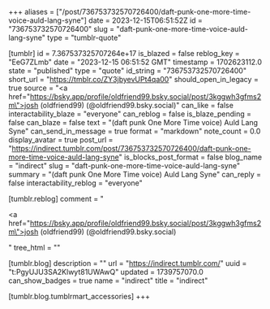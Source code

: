 +++
aliases = ["/post/736753732570726400/daft-punk-one-more-time-voice-auld-lang-syne"]
date = 2023-12-15T06:51:52Z
id = "736753732570726400"
slug = "daft-punk-one-more-time-voice-auld-lang-syne"
type = "tumblr-quote"

[tumblr]
id = 7.367537325707264e+17
is_blazed = false
reblog_key = "EeG7ZLmb"
date = "2023-12-15 06:51:52 GMT"
timestamp = 1702623112.0
state = "published"
type = "quote"
id_string = "736753732570726400"
short_url = "https://tmblr.co/ZY3jbyevUPt4qa00"
should_open_in_legacy = true
source = "<a href=\"https://bsky.app/profile/oldfriend99.bsky.social/post/3kggwh3gfms2m\">josh (oldfriend99)  (@oldfriend99.bsky.social)</a>"
can_like = false
interactability_blaze = "everyone"
can_reblog = false
is_blaze_pending = false
can_blaze = false
text = "(daft punk One More Time voice) Auld Lang Syne"
can_send_in_message = true
format = "markdown"
note_count = 0.0
display_avatar = true
post_url = "https://indirect.tumblr.com/post/736753732570726400/daft-punk-one-more-time-voice-auld-lang-syne"
is_blocks_post_format = false
blog_name = "indirect"
slug = "daft-punk-one-more-time-voice-auld-lang-syne"
summary = "(daft punk One More Time voice) Auld Lang Syne"
can_reply = false
interactability_reblog = "everyone"

[tumblr.reblog]
comment = "<p><a href=\"https://bsky.app/profile/oldfriend99.bsky.social/post/3kggwh3gfms2m\">josh (oldfriend99)  (@oldfriend99.bsky.social)</a></p>"
tree_html = ""

[tumblr.blog]
description = ""
url = "https://indirect.tumblr.com/"
uuid = "t:PgyUJU3SA2Klwyt81UWAwQ"
updated = 1739757070.0
can_show_badges = true
name = "indirect"
title = "indirect"

[tumblr.blog.tumblrmart_accessories]
+++
